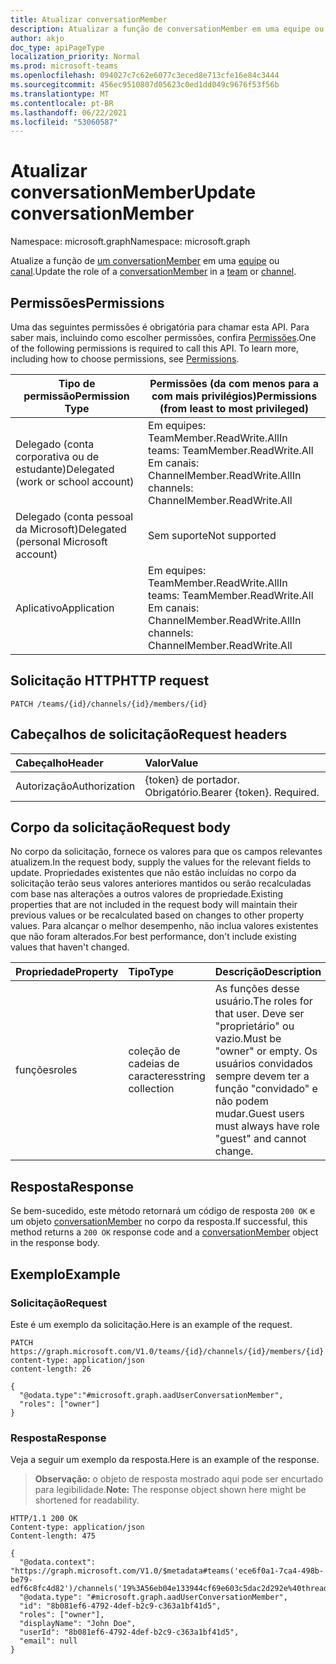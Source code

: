 ```yaml
---
title: Atualizar conversationMember
description: Atualizar a função de conversationMember em uma equipe ou canal.
author: akjo
doc_type: apiPageType
localization_priority: Normal
ms.prod: microsoft-teams
ms.openlocfilehash: 094027c7c62e6077c3eced8e713cfe16e84c3444
ms.sourcegitcommit: 456ec9510807d05623c0ed1dd049c9676f53f56b
ms.translationtype: MT
ms.contentlocale: pt-BR
ms.lasthandoff: 06/22/2021
ms.locfileid: "53060587"
---
```

# <a name="update-conversationmember"></a><span data-ttu-id="cf96d-103">Atualizar conversationMember</span><span class="sxs-lookup"><span data-stu-id="cf96d-103">Update conversationMember</span></span>

<span data-ttu-id="cf96d-104">Namespace: microsoft.graph</span><span class="sxs-lookup"><span data-stu-id="cf96d-104">Namespace: microsoft.graph</span></span>

<span data-ttu-id="cf96d-105">Atualize a função de [um conversationMember](../resources/conversationmember.md) em uma [equipe](../resources/team.md) ou [canal](../resources/channel.md).</span><span class="sxs-lookup"><span data-stu-id="cf96d-105">Update the role of a [conversationMember](../resources/conversationmember.md) in a [team](../resources/team.md) or [channel](../resources/channel.md).</span></span>

## <a name="permissions"></a><span data-ttu-id="cf96d-106">Permissões</span><span class="sxs-lookup"><span data-stu-id="cf96d-106">Permissions</span></span>

<span data-ttu-id="cf96d-p101">Uma das seguintes permissões é obrigatória para chamar esta API. Para saber mais, incluindo como escolher permissões, confira [Permissões](/graph/permissions-reference).</span><span class="sxs-lookup"><span data-stu-id="cf96d-p101">One of the following permissions is required to call this API. To learn more, including how to choose permissions, see [Permissions](/graph/permissions-reference).</span></span>

|<span data-ttu-id="cf96d-109">Tipo de permissão</span><span class="sxs-lookup"><span data-stu-id="cf96d-109">Permission Type</span></span>|<span data-ttu-id="cf96d-110">Permissões (da com menos para a com mais privilégios)</span><span class="sxs-lookup"><span data-stu-id="cf96d-110">Permissions (from least to most privileged)</span></span>|
|---------|-------------|
|<span data-ttu-id="cf96d-111">Delegado (conta corporativa ou de estudante)</span><span class="sxs-lookup"><span data-stu-id="cf96d-111">Delegated (work or school account)</span></span>| <span data-ttu-id="cf96d-112">Em equipes: TeamMember.ReadWrite.All</span><span class="sxs-lookup"><span data-stu-id="cf96d-112">In teams: TeamMember.ReadWrite.All</span></span><br/><span data-ttu-id="cf96d-113">Em canais: ChannelMember.ReadWrite.All</span><span class="sxs-lookup"><span data-stu-id="cf96d-113">In channels: ChannelMember.ReadWrite.All</span></span>  |
|<span data-ttu-id="cf96d-114">Delegado (conta pessoal da Microsoft)</span><span class="sxs-lookup"><span data-stu-id="cf96d-114">Delegated (personal Microsoft account)</span></span>|<span data-ttu-id="cf96d-115">Sem suporte</span><span class="sxs-lookup"><span data-stu-id="cf96d-115">Not supported</span></span>|
|<span data-ttu-id="cf96d-116">Aplicativo</span><span class="sxs-lookup"><span data-stu-id="cf96d-116">Application</span></span>| <span data-ttu-id="cf96d-117">Em equipes: TeamMember.ReadWrite.All</span><span class="sxs-lookup"><span data-stu-id="cf96d-117">In teams: TeamMember.ReadWrite.All</span></span><br/><span data-ttu-id="cf96d-118">Em canais: ChannelMember.ReadWrite.All</span><span class="sxs-lookup"><span data-stu-id="cf96d-118">In channels:  ChannelMember.ReadWrite.All</span></span> |

## <a name="http-request"></a><span data-ttu-id="cf96d-119">Solicitação HTTP</span><span class="sxs-lookup"><span data-stu-id="cf96d-119">HTTP request</span></span>
<!-- { "blockType": "ignored"} -->
```http
PATCH /teams/{id}/channels/{id}/members/{id}
```

## <a name="request-headers"></a><span data-ttu-id="cf96d-120">Cabeçalhos de solicitação</span><span class="sxs-lookup"><span data-stu-id="cf96d-120">Request headers</span></span>

| <span data-ttu-id="cf96d-121">Cabeçalho</span><span class="sxs-lookup"><span data-stu-id="cf96d-121">Header</span></span>       | <span data-ttu-id="cf96d-122">Valor</span><span class="sxs-lookup"><span data-stu-id="cf96d-122">Value</span></span> |
|:---------------|:--------|
| <span data-ttu-id="cf96d-123">Autorização</span><span class="sxs-lookup"><span data-stu-id="cf96d-123">Authorization</span></span>  | <span data-ttu-id="cf96d-p102">{token} de portador. Obrigatório.</span><span class="sxs-lookup"><span data-stu-id="cf96d-p102">Bearer {token}. Required.</span></span>  |

## <a name="request-body"></a><span data-ttu-id="cf96d-126">Corpo da solicitação</span><span class="sxs-lookup"><span data-stu-id="cf96d-126">Request body</span></span>

<span data-ttu-id="cf96d-127">No corpo da solicitação, fornece os valores para que os campos relevantes atualizem.</span><span class="sxs-lookup"><span data-stu-id="cf96d-127">In the request body, supply the values for the relevant fields to update.</span></span> <span data-ttu-id="cf96d-128">Propriedades existentes que não estão incluídas no corpo da solicitação terão seus valores anteriores mantidos ou serão recalculadas com base nas alterações a outros valores de propriedade.</span><span class="sxs-lookup"><span data-stu-id="cf96d-128">Existing properties that are not included in the request body will maintain their previous values or be recalculated based on changes to other property values.</span></span> <span data-ttu-id="cf96d-129">Para alcançar o melhor desempenho, não inclua valores existentes que não foram alterados.</span><span class="sxs-lookup"><span data-stu-id="cf96d-129">For best performance, don't include existing values that haven't changed.</span></span>

| <span data-ttu-id="cf96d-130">Propriedade</span><span class="sxs-lookup"><span data-stu-id="cf96d-130">Property</span></span>   | <span data-ttu-id="cf96d-131">Tipo</span><span class="sxs-lookup"><span data-stu-id="cf96d-131">Type</span></span> |<span data-ttu-id="cf96d-132">Descrição</span><span class="sxs-lookup"><span data-stu-id="cf96d-132">Description</span></span>|
|:---------------|:--------|:----------|
|<span data-ttu-id="cf96d-133">funções</span><span class="sxs-lookup"><span data-stu-id="cf96d-133">roles</span></span>|<span data-ttu-id="cf96d-134">coleção de cadeias de caracteres</span><span class="sxs-lookup"><span data-stu-id="cf96d-134">string collection</span></span>|<span data-ttu-id="cf96d-135">As funções desse usuário.</span><span class="sxs-lookup"><span data-stu-id="cf96d-135">The roles for that user.</span></span> <span data-ttu-id="cf96d-136">Deve ser "proprietário" ou vazio.</span><span class="sxs-lookup"><span data-stu-id="cf96d-136">Must be "owner" or empty.</span></span> <span data-ttu-id="cf96d-137">Os usuários convidados sempre devem ter a função "convidado" e não podem mudar.</span><span class="sxs-lookup"><span data-stu-id="cf96d-137">Guest users must always have role "guest" and cannot change.</span></span> |

## <a name="response"></a><span data-ttu-id="cf96d-138">Resposta</span><span class="sxs-lookup"><span data-stu-id="cf96d-138">Response</span></span>

<span data-ttu-id="cf96d-139">Se bem-sucedido, este método retornará um código de resposta `200 OK` e um objeto [conversationMember](../resources/conversationmember.md) no corpo da resposta.</span><span class="sxs-lookup"><span data-stu-id="cf96d-139">If successful, this method returns a `200 OK` response code and a [conversationMember](../resources/conversationmember.md) object in the response body.</span></span>

## <a name="example"></a><span data-ttu-id="cf96d-140">Exemplo</span><span class="sxs-lookup"><span data-stu-id="cf96d-140">Example</span></span>

### <a name="request"></a><span data-ttu-id="cf96d-141">Solicitação</span><span class="sxs-lookup"><span data-stu-id="cf96d-141">Request</span></span>

<span data-ttu-id="cf96d-142">Este é um exemplo da solicitação.</span><span class="sxs-lookup"><span data-stu-id="cf96d-142">Here is an example of the request.</span></span>

<!-- {
  "blockType": "request",
  "name": "update_conversation_member"
} -->
```http
PATCH https://graph.microsoft.com/V1.0/teams/{id}/channels/{id}/members/{id}
content-type: application/json
content-length: 26

{
  "@odata.type":"#microsoft.graph.aadUserConversationMember",
  "roles": ["owner"]
}
```

### <a name="response"></a><span data-ttu-id="cf96d-143">Resposta</span><span class="sxs-lookup"><span data-stu-id="cf96d-143">Response</span></span>

<span data-ttu-id="cf96d-144">Veja a seguir um exemplo da resposta.</span><span class="sxs-lookup"><span data-stu-id="cf96d-144">Here is an example of the response.</span></span>

><span data-ttu-id="cf96d-145">**Observação:** o objeto de resposta mostrado aqui pode ser encurtado para legibilidade.</span><span class="sxs-lookup"><span data-stu-id="cf96d-145">**Note:** The response object shown here might be shortened for readability.</span></span>
<!-- {
  "blockType": "response",
  "truncated": true,
  "@odata.type": "microsoft.graph.conversationMember"
} -->
```http
HTTP/1.1 200 OK
Content-type: application/json
Content-length: 475

{
  "@odata.context": "https://graph.microsoft.com/V1.0/$metadata#teams('ece6f0a1-7ca4-498b-be79-edf6c8fc4d82')/channels('19%3A56eb04e133944cf69e603c5dac2d292e%40thread.skype')/members/microsoft.graph.aadUserConversationMember/$entity",
  "@odata.type": "#microsoft.graph.aadUserConversationMember",
  "id": "8b081ef6-4792-4def-b2c9-c363a1bf41d5",
  "roles": ["owner"],
  "displayName": "John Doe",
  "userId": "8b081ef6-4792-4def-b2c9-c363a1bf41d5",
  "email": null
}
```
